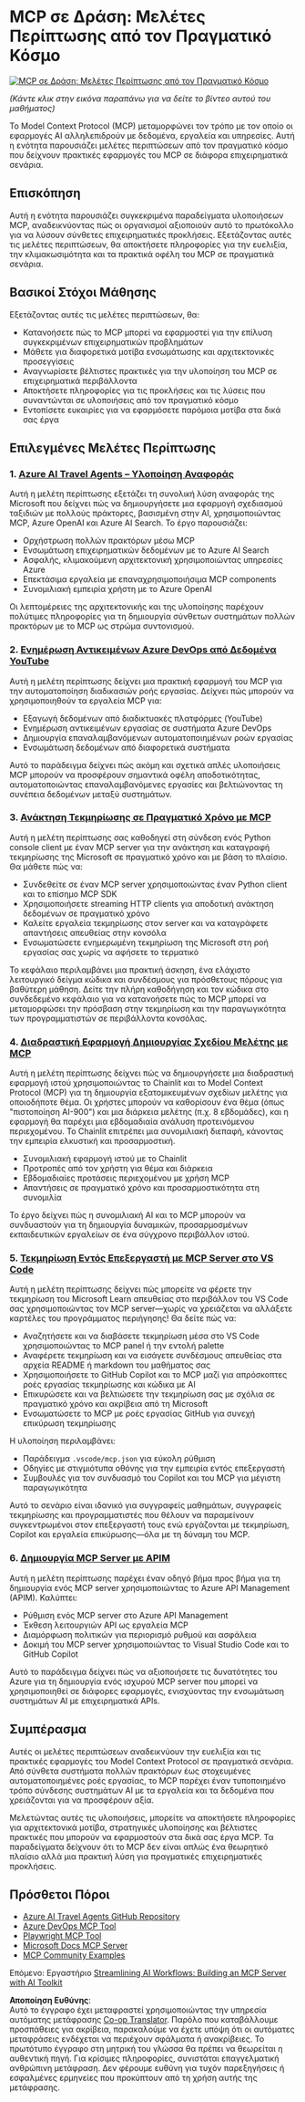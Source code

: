 <!--
CO_OP_TRANSLATOR_METADATA:
{
  "original_hash": "61a160248efabe92b09d7b08293d17db",
  "translation_date": "2025-08-18T13:34:09+00:00",
  "source_file": "09-CaseStudy/README.md",
  "language_code": "el"
}
-->
# MCP σε Δράση: Μελέτες Περίπτωσης από τον Πραγματικό Κόσμο

[![MCP σε Δράση: Μελέτες Περίπτωσης από τον Πραγματικό Κόσμο](../../../translated_images/10.3262cc80b4de5071fde8ba74c5c5d6738a0a9f398dcc0423f0210f632e2238b8.el.png)](https://youtu.be/IxshWb2Az5w)

_(Κάντε κλικ στην εικόνα παραπάνω για να δείτε το βίντεο αυτού του μαθήματος)_

Το Model Context Protocol (MCP) μεταμορφώνει τον τρόπο με τον οποίο οι εφαρμογές AI αλληλεπιδρούν με δεδομένα, εργαλεία και υπηρεσίες. Αυτή η ενότητα παρουσιάζει μελέτες περιπτώσεων από τον πραγματικό κόσμο που δείχνουν πρακτικές εφαρμογές του MCP σε διάφορα επιχειρηματικά σενάρια.

## Επισκόπηση

Αυτή η ενότητα παρουσιάζει συγκεκριμένα παραδείγματα υλοποιήσεων MCP, αναδεικνύοντας πώς οι οργανισμοί αξιοποιούν αυτό το πρωτόκολλο για να λύσουν σύνθετες επιχειρηματικές προκλήσεις. Εξετάζοντας αυτές τις μελέτες περιπτώσεων, θα αποκτήσετε πληροφορίες για την ευελιξία, την κλιμακωσιμότητα και τα πρακτικά οφέλη του MCP σε πραγματικά σενάρια.

## Βασικοί Στόχοι Μάθησης

Εξετάζοντας αυτές τις μελέτες περιπτώσεων, θα:

- Κατανοήσετε πώς το MCP μπορεί να εφαρμοστεί για την επίλυση συγκεκριμένων επιχειρηματικών προβλημάτων
- Μάθετε για διαφορετικά μοτίβα ενσωμάτωσης και αρχιτεκτονικές προσεγγίσεις
- Αναγνωρίσετε βέλτιστες πρακτικές για την υλοποίηση του MCP σε επιχειρηματικά περιβάλλοντα
- Αποκτήσετε πληροφορίες για τις προκλήσεις και τις λύσεις που συναντώνται σε υλοποιήσεις από τον πραγματικό κόσμο
- Εντοπίσετε ευκαιρίες για να εφαρμόσετε παρόμοια μοτίβα στα δικά σας έργα

## Επιλεγμένες Μελέτες Περίπτωσης

### 1. [Azure AI Travel Agents – Υλοποίηση Αναφοράς](./travelagentsample.md)

Αυτή η μελέτη περίπτωσης εξετάζει τη συνολική λύση αναφοράς της Microsoft που δείχνει πώς να δημιουργήσετε μια εφαρμογή σχεδιασμού ταξιδιών με πολλούς πράκτορες, βασισμένη στην AI, χρησιμοποιώντας MCP, Azure OpenAI και Azure AI Search. Το έργο παρουσιάζει:

- Ορχήστρωση πολλών πρακτόρων μέσω MCP
- Ενσωμάτωση επιχειρηματικών δεδομένων με το Azure AI Search
- Ασφαλής, κλιμακούμενη αρχιτεκτονική χρησιμοποιώντας υπηρεσίες Azure
- Επεκτάσιμα εργαλεία με επαναχρησιμοποιήσιμα MCP components
- Συνομιλιακή εμπειρία χρήστη με το Azure OpenAI

Οι λεπτομέρειες της αρχιτεκτονικής και της υλοποίησης παρέχουν πολύτιμες πληροφορίες για τη δημιουργία σύνθετων συστημάτων πολλών πρακτόρων με το MCP ως στρώμα συντονισμού.

### 2. [Ενημέρωση Αντικειμένων Azure DevOps από Δεδομένα YouTube](./UpdateADOItemsFromYT.md)

Αυτή η μελέτη περίπτωσης δείχνει μια πρακτική εφαρμογή του MCP για την αυτοματοποίηση διαδικασιών ροής εργασίας. Δείχνει πώς μπορούν να χρησιμοποιηθούν τα εργαλεία MCP για:

- Εξαγωγή δεδομένων από διαδικτυακές πλατφόρμες (YouTube)
- Ενημέρωση αντικειμένων εργασίας σε συστήματα Azure DevOps
- Δημιουργία επαναλαμβανόμενων αυτοματοποιημένων ροών εργασίας
- Ενσωμάτωση δεδομένων από διαφορετικά συστήματα

Αυτό το παράδειγμα δείχνει πώς ακόμη και σχετικά απλές υλοποιήσεις MCP μπορούν να προσφέρουν σημαντικά οφέλη αποδοτικότητας, αυτοματοποιώντας επαναλαμβανόμενες εργασίες και βελτιώνοντας τη συνέπεια δεδομένων μεταξύ συστημάτων.

### 3. [Ανάκτηση Τεκμηρίωσης σε Πραγματικό Χρόνο με MCP](./docs-mcp/README.md)

Αυτή η μελέτη περίπτωσης σας καθοδηγεί στη σύνδεση ενός Python console client με έναν MCP server για την ανάκτηση και καταγραφή τεκμηρίωσης της Microsoft σε πραγματικό χρόνο και με βάση το πλαίσιο. Θα μάθετε πώς να:

- Συνδεθείτε σε έναν MCP server χρησιμοποιώντας έναν Python client και το επίσημο MCP SDK
- Χρησιμοποιήσετε streaming HTTP clients για αποδοτική ανάκτηση δεδομένων σε πραγματικό χρόνο
- Καλείτε εργαλεία τεκμηρίωσης στον server και να καταγράφετε απαντήσεις απευθείας στην κονσόλα
- Ενσωματώσετε ενημερωμένη τεκμηρίωση της Microsoft στη ροή εργασίας σας χωρίς να αφήσετε το τερματικό

Το κεφάλαιο περιλαμβάνει μια πρακτική άσκηση, ένα ελάχιστο λειτουργικό δείγμα κώδικα και συνδέσμους για πρόσθετους πόρους για βαθύτερη μάθηση. Δείτε την πλήρη καθοδήγηση και τον κώδικα στο συνδεδεμένο κεφάλαιο για να κατανοήσετε πώς το MCP μπορεί να μεταμορφώσει την πρόσβαση στην τεκμηρίωση και την παραγωγικότητα των προγραμματιστών σε περιβάλλοντα κονσόλας.

### 4. [Διαδραστική Εφαρμογή Δημιουργίας Σχεδίου Μελέτης με MCP](./docs-mcp/README.md)

Αυτή η μελέτη περίπτωσης δείχνει πώς να δημιουργήσετε μια διαδραστική εφαρμογή ιστού χρησιμοποιώντας το Chainlit και το Model Context Protocol (MCP) για τη δημιουργία εξατομικευμένων σχεδίων μελέτης για οποιοδήποτε θέμα. Οι χρήστες μπορούν να καθορίσουν ένα θέμα (όπως "πιστοποίηση AI-900") και μια διάρκεια μελέτης (π.χ. 8 εβδομάδες), και η εφαρμογή θα παρέχει μια εβδομαδιαία ανάλυση προτεινόμενου περιεχομένου. Το Chainlit επιτρέπει μια συνομιλιακή διεπαφή, κάνοντας την εμπειρία ελκυστική και προσαρμοστική.

- Συνομιλιακή εφαρμογή ιστού με το Chainlit
- Προτροπές από τον χρήστη για θέμα και διάρκεια
- Εβδομαδιαίες προτάσεις περιεχομένου με χρήση MCP
- Απαντήσεις σε πραγματικό χρόνο και προσαρμοστικότητα στη συνομιλία

Το έργο δείχνει πώς η συνομιλιακή AI και το MCP μπορούν να συνδυαστούν για τη δημιουργία δυναμικών, προσαρμοσμένων εκπαιδευτικών εργαλείων σε ένα σύγχρονο περιβάλλον ιστού.

### 5. [Τεκμηρίωση Εντός Επεξεργαστή με MCP Server στο VS Code](./docs-mcp/README.md)

Αυτή η μελέτη περίπτωσης δείχνει πώς μπορείτε να φέρετε την τεκμηρίωση του Microsoft Learn απευθείας στο περιβάλλον του VS Code σας χρησιμοποιώντας τον MCP server—χωρίς να χρειάζεται να αλλάξετε καρτέλες του προγράμματος περιήγησης! Θα δείτε πώς να:

- Αναζητήσετε και να διαβάσετε τεκμηρίωση μέσα στο VS Code χρησιμοποιώντας το MCP panel ή την εντολή palette
- Αναφέρετε τεκμηρίωση και να εισάγετε συνδέσμους απευθείας στα αρχεία README ή markdown του μαθήματος σας
- Χρησιμοποιήσετε το GitHub Copilot και το MCP μαζί για απρόσκοπτες ροές εργασίας τεκμηρίωσης και κώδικα με AI
- Επικυρώσετε και να βελτιώσετε την τεκμηρίωση σας με σχόλια σε πραγματικό χρόνο και ακρίβεια από τη Microsoft
- Ενσωματώσετε το MCP με ροές εργασίας GitHub για συνεχή επικύρωση τεκμηρίωσης

Η υλοποίηση περιλαμβάνει:

- Παράδειγμα `.vscode/mcp.json` για εύκολη ρύθμιση
- Οδηγίες με στιγμιότυπα οθόνης για την εμπειρία εντός επεξεργαστή
- Συμβουλές για τον συνδυασμό του Copilot και του MCP για μέγιστη παραγωγικότητα

Αυτό το σενάριο είναι ιδανικό για συγγραφείς μαθημάτων, συγγραφείς τεκμηρίωσης και προγραμματιστές που θέλουν να παραμείνουν συγκεντρωμένοι στον επεξεργαστή τους ενώ εργάζονται με τεκμηρίωση, Copilot και εργαλεία επικύρωσης—όλα με τη δύναμη του MCP.

### 6. [Δημιουργία MCP Server με APIM](./apimsample.md)

Αυτή η μελέτη περίπτωσης παρέχει έναν οδηγό βήμα προς βήμα για τη δημιουργία ενός MCP server χρησιμοποιώντας το Azure API Management (APIM). Καλύπτει:

- Ρύθμιση ενός MCP server στο Azure API Management
- Έκθεση λειτουργιών API ως εργαλεία MCP
- Διαμόρφωση πολιτικών για περιορισμό ρυθμού και ασφάλεια
- Δοκιμή του MCP server χρησιμοποιώντας το Visual Studio Code και το GitHub Copilot

Αυτό το παράδειγμα δείχνει πώς να αξιοποιήσετε τις δυνατότητες του Azure για τη δημιουργία ενός ισχυρού MCP server που μπορεί να χρησιμοποιηθεί σε διάφορες εφαρμογές, ενισχύοντας την ενσωμάτωση συστημάτων AI με επιχειρηματικά APIs.

## Συμπέρασμα

Αυτές οι μελέτες περιπτώσεων αναδεικνύουν την ευελιξία και τις πρακτικές εφαρμογές του Model Context Protocol σε πραγματικά σενάρια. Από σύνθετα συστήματα πολλών πρακτόρων έως στοχευμένες αυτοματοποιημένες ροές εργασίας, το MCP παρέχει έναν τυποποιημένο τρόπο σύνδεσης συστημάτων AI με τα εργαλεία και τα δεδομένα που χρειάζονται για να προσφέρουν αξία.

Μελετώντας αυτές τις υλοποιήσεις, μπορείτε να αποκτήσετε πληροφορίες για αρχιτεκτονικά μοτίβα, στρατηγικές υλοποίησης και βέλτιστες πρακτικές που μπορούν να εφαρμοστούν στα δικά σας έργα MCP. Τα παραδείγματα δείχνουν ότι το MCP δεν είναι απλώς ένα θεωρητικό πλαίσιο αλλά μια πρακτική λύση για πραγματικές επιχειρηματικές προκλήσεις.

## Πρόσθετοι Πόροι

- [Azure AI Travel Agents GitHub Repository](https://github.com/Azure-Samples/azure-ai-travel-agents)
- [Azure DevOps MCP Tool](https://github.com/microsoft/azure-devops-mcp)
- [Playwright MCP Tool](https://github.com/microsoft/playwright-mcp)
- [Microsoft Docs MCP Server](https://github.com/MicrosoftDocs/mcp)
- [MCP Community Examples](https://github.com/microsoft/mcp)

Επόμενο: Εργαστήριο [Streamlining AI Workflows: Building an MCP Server with AI Toolkit](../10-StreamliningAIWorkflowsBuildingAnMCPServerWithAIToolkit/README.md)

**Αποποίηση Ευθύνης**:  
Αυτό το έγγραφο έχει μεταφραστεί χρησιμοποιώντας την υπηρεσία αυτόματης μετάφρασης [Co-op Translator](https://github.com/Azure/co-op-translator). Παρόλο που καταβάλλουμε προσπάθειες για ακρίβεια, παρακαλούμε να έχετε υπόψη ότι οι αυτόματες μεταφράσεις ενδέχεται να περιέχουν σφάλματα ή ανακρίβειες. Το πρωτότυπο έγγραφο στη μητρική του γλώσσα θα πρέπει να θεωρείται η αυθεντική πηγή. Για κρίσιμες πληροφορίες, συνιστάται επαγγελματική ανθρώπινη μετάφραση. Δεν φέρουμε ευθύνη για τυχόν παρεξηγήσεις ή εσφαλμένες ερμηνείες που προκύπτουν από τη χρήση αυτής της μετάφρασης.